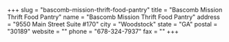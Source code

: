 +++
slug = "bascomb-mission-thrift-food-pantry"
title = "Bascomb Mission Thrift Food Pantry"
name = "Bascomb Mission Thrift Food Pantry"
address = "9550 Main Street Suite #170"
city = "Woodstock"
state = "GA"
postal = "30189"
website = ""
phone = "678-324-7937"
fax = ""
+++
